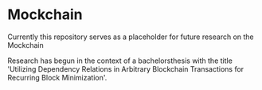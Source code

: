# Mockchain
Currently this repository serves as a placeholder for future research on the Mockchain


Research has begun in the context of a bachelorsthesis with the title 'Utilizing Dependency Relations in Arbitrary Blockchain Transactions for Recurring Block Minimization'.
